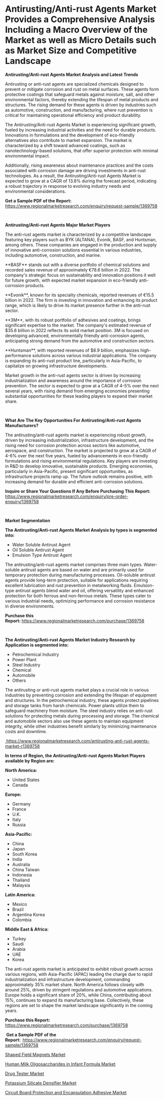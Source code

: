 <p><h1>Antirusting/Anti-rust Agents Market Provides a Comprehensive Analysis Including a Macro Overview of the Market as well as Micro Details such as Market Size and Competitive Landscape</h1></p><p><strong>Antirusting/Anti-rust Agents Market Analysis and Latest Trends</strong></p>
<p><p>Antirusting or anti-rust agents are specialized chemicals designed to prevent or mitigate corrosion and rust on metal surfaces. These agents form protective coatings that safeguard metals against moisture, salt, and other environmental factors, thereby extending the lifespan of metal products and structures. The rising demand for these agents is driven by industries such as automotive, construction, and manufacturing, where rust prevention is critical for maintaining operational efficiency and product durability.</p><p>The Antirusting/Anti-rust Agents Market is experiencing significant growth, fueled by increasing industrial activities and the need for durable products. Innovations in formulations and the development of eco-friendly alternatives also contribute to market expansion. The market is characterized by a shift toward advanced coatings, such as nanotechnology-based solutions, that offer superior protection with minimal environmental impact.</p><p>Additionally, rising awareness about maintenance practices and the costs associated with corrosion damage are driving investments in anti-rust technologies. As a result, the Antirusting/Anti-rust Agents Market is expected to grow at a CAGR of 13.8% during the forecast period, indicating a robust trajectory in response to evolving industry needs and environmental considerations.</p></p>
<p><strong>Get a Sample PDF of the Report:&nbsp;</strong> <a href="https://www.regionalmarketresearch.com/enquiry/request-sample/1369758">https://www.regionalmarketresearch.com/enquiry/request-sample/1369758</a></p>
<p>&nbsp;</p>
<p><strong>Antirusting/Anti-rust Agents Major Market Players</strong></p>
<p><p>The anti-rust agents market is characterized by a competitive landscape featuring key players such as BYK (ALTANA), Evonik, BASF, and Huntsman, among others. These companies are engaged in the production and supply of innovative anti-corrosion solutions essential in various industries, including automotive, construction, and marine.</p><p>**BASF** stands out with a diverse portfolio of chemical solutions and recorded sales revenue of approximately €78.6 billion in 2022. The company's strategic focus on sustainability and innovation positions it well for future growth, with expected market expansion in eco-friendly anti-corrosion products.</p><p>**Evonik**, known for its specialty chemicals, reported revenues of €15.5 billion in 2022. The firm is investing in innovation and enhancing its product range, which is likely to drive its market presence further in the anti-rust sector.</p><p>**3M**, with its robust portfolio of adhesives and coatings, brings significant expertise to the market. The company's estimated revenue of $35.6 billion in 2022 reflects its solid market position. 3M is focused on developing advanced, environmentally friendly anti-corrosion agents, anticipating strong demand from the automotive and construction sectors.</p><p>**Huntsman**, with reported revenues of $8.9 billion, emphasizes high-performance solutions across various industrial applications. The company is expanding its anti-rust product line, particularly in Asia-Pacific, to capitalize on growing infrastructure developments.</p><p>Market growth in the anti-rust agents sector is driven by increasing industrialization and awareness around the importance of corrosion prevention. The sector is expected to grow at a CAGR of 4-5% over the next several years, with rising demand from emerging economies presenting substantial opportunities for these leading players to expand their market share.</p></p>
<p>&nbsp;</p>
<p><strong>What Are The Key Opportunities For Antirusting/Anti-rust Agents Manufacturers?</strong></p>
<p><p>The antirusting/anti-rust agents market is experiencing robust growth, driven by increasing industrialization, infrastructure development, and the rising need for corrosion protection across sectors like automotive, aerospace, and construction. The market is projected to grow at a CAGR of 4-6% over the next five years, fueled by advancements in eco-friendly formulations and rising environmental regulations. Key players are investing in R&D to develop innovative, sustainable products. Emerging economies, particularly in Asia-Pacific, present significant opportunities, as infrastructure projects ramp up. The future outlook remains positive, with increasing demand for durable and efficient anti-corrosion solutions.</p></p>
<p><strong>Inquire or Share Your Questions If Any Before Purchasing This Report:</strong> <a href="https://www.regionalmarketresearch.com/enquiry/pre-order-enquiry/1369758">https://www.regionalmarketresearch.com/enquiry/pre-order-enquiry/1369758</a></p>
<p>&nbsp;</p>
<p><strong>Market Segmentation</strong></p>
<p><strong>The Antirusting/Anti-rust Agents Market Analysis by types is segmented into:</strong></p>
<p><ul><li>Water Soluble Antirust Agent</li><li>Oil Soluble Antirust Agent</li><li>Emulsion Type Antirust Agent</li></ul></p>
<p><p>The antirusting/anti-rust agents market comprises three main types. Water-soluble antirust agents are based on water and are primarily used for temporary protection during manufacturing processes. Oil-soluble antirust agents provide long-term protection, suitable for applications requiring excellent lubrication and rust prevention in metalworking fluids. Emulsion-type antirust agents blend water and oil, offering versatility and enhanced protection for both ferrous and non-ferrous metals. These types cater to various industrial needs, optimizing performance and corrosion resistance in diverse environments.</p></p>
<p><strong>Purchase this Report:&nbsp;</strong><a href="https://www.regionalmarketresearch.com/purchase/1369758">https://www.regionalmarketresearch.com/purchase/1369758</a></p>
<p>&nbsp;</p>
<p><strong>The Antirusting/Anti-rust Agents Market Industry Research by Application is segmented into:</strong></p>
<p><ul><li>Petrochemical Industry</li><li>Power Plant</li><li>Steel Industry</li><li>Chemical</li><li>Automobile</li><li>Others</li></ul></p>
<p><p>The antirusting or anti-rust agents market plays a crucial role in various industries by preventing corrosion and extending the lifespan of equipment and structures. In the petrochemical industry, these agents protect pipelines and storage tanks from harsh chemicals. Power plants utilize them to safeguard machinery from moisture. The steel industry relies on anti-rust solutions for protecting metals during processing and storage. The chemical and automobile sectors also use these agents to maintain equipment integrity, while other industries benefit similarly by minimizing maintenance costs and downtime.</p></p>
<p><a href="https://www.regionalmarketresearch.com/antirusting-anti-rust-agents-market-r1369758">&nbsp;https://www.regionalmarketresearch.com/antirusting-anti-rust-agents-market-r1369758</a></p>
<p><strong>In terms of Region, the Antirusting/Anti-rust Agents Market Players available by Region are:</strong></p>
<p>
    <p> <strong> North America: </strong>
        <ul>
            <li>United States</li>
            <li>Canada</li>
        </ul>
        </p> 
    <p> <strong> Europe: </strong>
        <ul>
            <li>Germany</li>
            <li>France</li>
            <li>U.K.</li>
            <li>Italy</li>
            <li>Russia</li>
        </ul>
        </p> 
    <p> <strong> Asia-Pacific: </strong>
        <ul>
            <li>China</li>
            <li>Japan</li>
            <li>South Korea</li>
            <li>India</li>
            <li>Australia</li>
            <li>China Taiwan</li>
            <li>Indonesia</li>
            <li>Thailand</li>
            <li>Malaysia</li>
        </ul>
        </p> 
    <p> <strong> Latin America: </strong>
        <ul>
            <li>Mexico</li>
            <li>Brazil</li>
            <li>Argentina Korea</li>
            <li>Colombia</li>
        </ul>
        </p> 
    <p> <strong> Middle East & Africa: </strong>
        <ul>
            <li>Turkey</li>
            <li>Saudi</li>
            <li>Arabia</li>
            <li>UAE</li>
            <li>Korea</li>
        </ul>
    </p>
    </p>
<p><p>The anti-rust agents market is anticipated to exhibit robust growth across various regions, with Asia-Pacific (APAC) leading the charge due to rapid industrialization and infrastructure development, commanding approximately 35% market share. North America follows closely with around 25%, driven by stringent regulations and automotive applications. Europe holds a significant share of 20%, while China, contributing about 15%, continues to expand its manufacturing base. Collectively, these regions are set to shape the market landscape significantly in the coming years.</p></p>
<p><strong>Purchase this Report: </strong><a href="https://www.regionalmarketresearch.com/purchase/1369758">https://www.regionalmarketresearch.com/purchase/1369758</a></p>
<p>&nbsp;<strong>Get a Sample PDF of the Report:&nbsp;&nbsp;</strong><a href="https://www.regionalmarketresearch.com/enquiry/request-sample/1369758">https://www.regionalmarketresearch.com/enquiry/request-sample/1369758</a></p>
<p><strong></strong></p>
<p><p><a href="https://issuu.com/reportprime-2/docs/shaped-field-magnets-market-size-20_0da5f6e42e7a99">Shaped Field Magnets Market</a></p><p><a href="https://medium.com/@albertakoss1973/global-human-milk-oligosaccharides-in-infant-formula-industry-research-report-competitive-00bbd4c28474?postPublishedType=repub">Human Milk Oligosaccharides in Infant Formula Market</a></p><p><a href="https://www.linkedin.com/pulse/global-drug-tester-market-trends-innovations-forward-looking-qsicf">Drug Tester Market</a></p><p><a href="https://issuu.com/reportprime-2/docs/potassium-silicate-densifier-market_677f788c3a503b">Potassium Silicate Densifier Market</a></p><p><a href="https://medium.com/@albertakoss1973/circuit-board-protection-and-encapsulation-adhesive-market-size-market-segmentation-market-trends-65c2f4ad8f00">Circuit Board Protection and Encapsulation Adhesive Market</a></p></p>